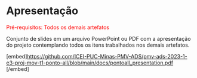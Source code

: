 # Apresentação

<span style="color:red">Pré-requisitos: Todos os demais artefatos</span>

Conjunto de slides em um arquivo PowerPoint ou PDF com a apresentação do projeto contemplando todos os itens trabalhados nos demais artefatos.


[embed]https://github.com/ICEI-PUC-Minas-PMV-ADS/pmv-ads-2023-1-e3-proj-mov-t1-ponto-all/blob/main/docs/pontoall_presentation.pdf
[/embed]
